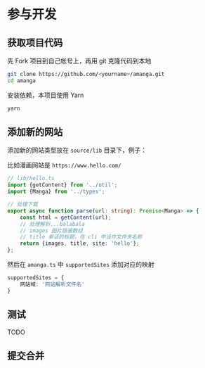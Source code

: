 # 参与开发

## 获取项目代码

先 Fork 项目到自己帐号上，再用 git 克隆代码到本地

```sh
git clone https://github.com/<yourname>/amanga.git
cd amanga
```

安装依赖，本项目使用 Yarn

```sh
yarn
```

## 添加新的网站

添加新的网站类型放在 `source/lib` 目录下，例子：

比如漫画网站是 `https://www.hello.com/`

```ts
// lib/hello.ts
import {getContent} from '../util';
import {Manga} from '../types';

// 处理下载
export async function parse(url: string): Promise<Manga> => {
	const html = getContent(url);
    // 处理解析...balabala
    // images 图片链接数组
    // title 单话的标题，在 cli 中当作文件夹名称
	return {images, title, site: 'hello'};
};
```

然后在 `amanga.ts` 中 `supportedSites` 添加对应的映射

```ts
supportedSites = {
    网站域: '网站解析文件名'
}
```

## 测试

TODO

## 提交合并
